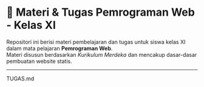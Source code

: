 # 📘 Materi & Tugas Pemrograman Web - Kelas XI

Repositori ini berisi materi pembelajaran dan tugas untuk siswa kelas XI dalam mata pelajaran **Pemrograman Web**.  
Materi disusun berdasarkan *Kurikulum Merdeka* dan mencakup dasar-dasar pembuatan website statis.

---
TUGAS.md
